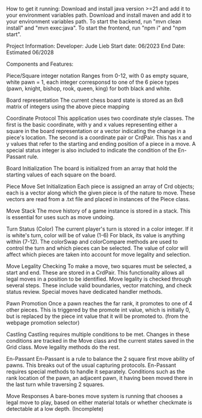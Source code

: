 How to get it running:
Download and install java version >=21 and add it to your environment variables path.
Download and install maven and add it to your environment variables path.
To start the backend, run "mvn clean install" and "mvn exec:java".
To start the frontend, run "npm i" and "npm start".


Project Information:
Developer: Jude Lieb
Start date: 06/2023
End Date: Estimated 06/2028


Components and Features:

Piece/Square integer notation
    Ranges from 0-12, with 0 as empty square, white pawn = 1, each integer corresponsd to one of the 6 piece types (pawn, knight, bishop, rook, queen, king) for both black and white.

Board representation
    The current chess board state is stored as an 8x8 matrix of integers using the above piece mapping

Coordinate Protocol
    This application uses two coordinate style classes. The first is the basic coordinate, with y and x values representing either a square in the board representation or a vector indicating the change in a piece's location.
    The second is a coordinate pair or CrdPair. This has x and y values that refer to the starting and ending position of a piece in a move. A special status integer is also included to indicate the condition of the En-Passant rule.

Board Initialization
    The board is initialized from an array that hold the starting values of each square on the board.

Piece Move Set Initialization
    Each piece is assigned an array of Crd objects; each is a vector along which the given piece is of the nature to move. These vectors are read from a .txt file and placed in instances of the Piece class.

Move Stack
    The move history of a game instance is stored in a stack. This is essential for uses such as move undoing.

Turn Status (Color)
    The current player's turn is stored in a color integer. If it is white's turn, color will be of value (1-6) For black, its value is anything within (7-12). The colorSwap and colorCompare methods are used to control the turn and which pieces can be selected. The value of color will affect which pieces are taken into account for move legality and selection.

Move Legality Checking 
    To make a move, two squares must be selected, a start and end. These are stored in a CrdPair. This functionality allows all legal moves in a position to be identified. Move legality is checked through several steps. These include valid boundaries, vector matching, and check status review. Special moves have dedicated handler methods.

Pawn Promotion
    Once a pawn reaches the far rank, it promotes to one of 4 other pieces. This is triggered by the promote int value, which is initially 0, but is replaced by the piece int value that it will be promoted to. (from the webpage promotion selector)

Castling
    Castling requires multiple conditions to be met. Changes in these conditions are tracked in the Move class and the current states saved in the Grid class. Move legality methods do the rest.

En-Passant
    En-Passant is a rule to balance the 2 square first move ability of pawns. This breaks out of the usual capturing protocols. En-Passant requires special methods to handle it separately. Conditions such as the rank location of the pawn, an adjacent pawn, it having been moved there in the last turn while traversing 2 squares. 

Move Responses
    A bare-bones move system is running that chooses a legal move to play, based on either material totals or whether checkmate is detectable at a low depth. (Incomplete)
